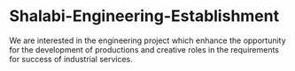 # Shalabi-Engineering-Establishment
We are interested in the engineering project which enhance the opportunity for the development of productions and creative roles in the requirements for success of industrial services.

